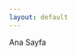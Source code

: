 ```yaml
---
layout: default
---
```


Ana Sayfa
<br><br><br><br><br><br><br><br><br><br><br><br><br><br><br><br><br><br><br><br><br>

